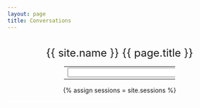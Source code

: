 ```yaml
---
layout: page
title: Conversations
---
```

<center>
<p class="uk-text-lead uk-text-center" style="font-size: 24px; margin-top: 35px; margin-bottom: 10px;" id="search-title">{{ site.name }} {{ page.title }}</p>
<form class="row">
    <table align="center" style="width: 250px;">
        <tr>
            <td style="width: 350px;" align="right">
                <input type="text" class="form-control" id="api-search" style="width: 250px">
            </td>                            
            <td style="width: 50px;">
                <button type="submit" class="btn btn-dark" onclick="search(); return false;">Search</button>
            </td>           
        </tr>
    </table>
    {% assign sessions = site.sessions %}
    <textarea id="search_json" rows="10" cols="100" style="display: none;">[]</textarea>
    <script>
        var sessions = [
        {% for session in sessions %} 
        {
            title: "{{ session.title }}",
            description: "{{ session.description }}",
            guestName: "{{ session.guestName }}",
            youtubeId: "{{ session.youtubeId }}",
            guestRole: "{{ session.guestRole }}",
            guestCompany: "{{ session.guestCompany }}",
            guestIndustry: "{{ session.guestIndustry }}",
            bio: "{{ session.bio }}",
            url: "{{ session.url }}",
            conversation: {{ session.conversation | jsonify }}
        }{% unless forloop.last %},{% endunless %}
        {% endfor %} 
        ];
        document.getElementById('search_json').value = JSON.stringify(sessions);
    </script>    
</form>
</center>
<table align="center" style="width: 50%; border: 1px solid #FFF;" class="table table-hover" id="search-results"></table>    
<script>
    function search(){
        
        document.getElementById('search-results').innerHTML = "";
        var search = document.getElementById('api-search').value;
        var sessions = JSON.parse(document.getElementById('search_json').value);

        var search_results = [];

        for (let i = 0; i < sessions.length; i++) {
        
            var match = 0;
            match += sessions[i].title.includes(search);
            match += sessions[i].description.includes(search);
            match += sessions[i].guestName.includes(search);
            match += sessions[i].guestRole.includes(search);
            match += sessions[i].guestCompany.includes(search);
            match += sessions[i].guestIndustry.includes(search);
            match += sessions[i].bio.includes(search);

            for (let j = 0; j < sessions[i].conversation.length; j++) {
                match += sessions[i].conversation[j].question.includes(search);
                match += sessions[i].conversation[j].answer.includes(search);
            }

            console.log(sessions[i].title + ' = ' + match);  

            if(match > 0){
                var s = {};
                s.match = match;
                s.title = sessions[i].title;
                s.description = sessions[i].description;
                s.youtubeId = sessions[i].youtubeId;
                s.url = sessions[i].url;
                search_results.push(s)
            }
        }    

        //console.log(search_results);
        search_results.sort(function(a, b) {
        if (a.match < b.match) return 1;
        if (a.match > b.match) return -1;
        return 0;
        });        

        var html = '';
        if(search_results.length > 0){
            for (let i = 0; i < search_results.length; i++) {
                //console.log(search_results[i]);
                html += '<tr>';
                html += '<td align="center">';
                html += '<a href="' + search_results[i].url + '"><img src="https://i.ytimg.com/vi/' + search_results[i].youtubeId + '/hqdefault.jpg" width="100" style="margin: 15px;" /></a>';
                html += '</td>';
                html += '<td valign="top" style="padding: 30px">';
                html += '<strong>' + search_results[i].title + '</strong> - ' + search_results[i].description;
                html += '</td>';
                html += '<td width="15%" align="center"><br>';
                html += '<a href="' + search_results[i].url + '">';
                html += '<button type="button" class="btn btn-dark">More Info</button>';
                html += '</a>';
                html += '</td>';
                html += '</tr>';          
            }  
        }  
        else{
                html += '<tr>';
                html += '<td align="center">';
                html += '<img src="https://s3.amazonaws.com/kinlane-productions2/api-evangelist-logos/api-evangelist-red-seal.png" width="100" style="margin: 15px;" />';
                html += '</td>';
                html += '</tr>'; 
                html += '<tr>';
                html += '<td valign="top" style="padding: 30px" align="center">';
                html += '<strong>There was no results for your search, try again.</strong>';
                html += '</td>';
                html += '</tr>'; 
        }

        document.getElementById('search-results').innerHTML = html;

    }
</script>